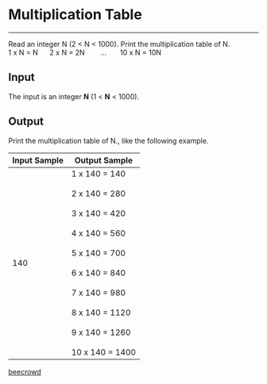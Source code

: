 # Multiplication Table

---

Read an integer N (2 < N < 1000). Print the multiplication table of N.  
1 x N = N      2 x N = 2N        ...       10 x N = 10N
 

## Input

The input is an integer **N** (1 < **N** < 1000).

## Output

Print the multiplication table of N., like the following example.

| Input Sample | Output Sample                                                                                                                                                                                                  |
| ------------ | -------------------------------------------------------------------------------------------------------------------------------------------------------------------------------------------------------------- |
| 140          | 1 x 140 = 140<br><br>2 x 140 = 280<br><br>3 x 140 = 420<br><br>4 x 140 = 560<br><br>5 x 140 = 700<br><br>6 x 140 = 840<br><br>7 x 140 = 980<br><br>8 x 140 = 1120<br><br>9 x 140 = 1260<br><br>10 x 140 = 1400 |

[beecrowd](https://www.beecrowd.com.br/judge/en/problems/view/1078)
